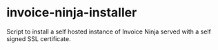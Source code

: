 # invoice-ninja-installer
Script to install a self hosted instance of Invoice Ninja served with a self signed SSL certificate.
